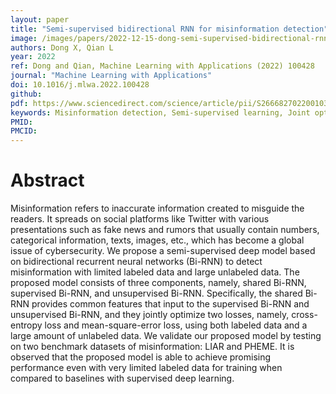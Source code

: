 ```yaml
---
layout: paper
title: "Semi-supervised bidirectional RNN for misinformation detection"
image: /images/papers/2022-12-15-dong-semi-supervised-bidirectional-rnn.png
authors: Dong X, Qian L
year: 2022
ref: Dong and Qian, Machine Learning with Applications (2022) 100428
journal: "Machine Learning with Applications"
doi: 10.1016/j.mlwa.2022.100428
github:
pdf: https://www.sciencedirect.com/science/article/pii/S2666827022001037/pdfft?md5=e1ee4a2e144d581fc34d47dc4bc224cb&pid=1-s2.0-S2666827022001037-main.pdf
keywords: Misinformation detection, Semi-supervised learning, Joint optimization, Social media
PMID: 
PMCID: 
---
```


# Abstract

Misinformation refers to inaccurate information created to misguide the readers. It spreads on social platforms like Twitter with various presentations such as fake news and rumors that usually contain numbers, categorical information, texts, images, etc., which has become a global issue of cybersecurity. We propose a semi-supervised deep model based on bidirectional recurrent neural networks (Bi-RNN) to detect misinformation with limited labeled data and large unlabeled data. The proposed model consists of three components, namely, shared Bi-RNN, supervised Bi-RNN, and unsupervised Bi-RNN. Specifically, the shared Bi-RNN provides common features that input to the supervised Bi-RNN and unsupervised Bi-RNN, and they jointly optimize two losses, namely, cross-entropy loss and mean-square-error loss, using both labeled data and a large amount of unlabeled data. We validate our proposed model by testing on two benchmark datasets of misinformation: LIAR and PHEME. It is observed that the proposed model is able to achieve promising performance even with very limited labeled data for training when compared to baselines with supervised deep learning.


